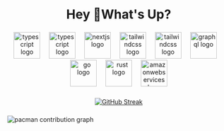 <h1 align="center">Hey 👋What's Up?</h1>

###

<div align="center">
  <img src="https://skillicons.dev/icons?i=ts" height="60" alt="typescript logo"  />
  <img width="12" />
  <img src="https://skillicons.dev/icons?i=js" height="60" alt="typescript logo"  />
  <img width="12" />
  <img src="https://skillicons.dev/icons?i=php" height="60" alt="nextjs logo"  />
  <img width="12" />
  <img src="https://skillicons.dev/icons?i=css" height="60" alt="tailwindcss logo"  />
  <img width="12" />
 <img src="https://skillicons.dev/icons?i=html" height="60" alt="tailwindcss logo"  />
  <img width="12" />
  <img src="https://skillicons.dev/icons?i=py" height="60" alt="graphql logo"  />
  <img width="12" />
  <img src="https://skillicons.dev/icons?i=mysql" height="60" alt="go logo"  />
  <img width="12" />
  <img src="https://skillicons.dev/icons?i=nodejs" height="60" alt="rust logo"  />
  <img width="12" />
  <img src="https://skillicons.dev/icons?i=aws" height="60" alt="amazonwebservices logo"  />
</div>


###

<div align="center">
   <a href="https://git.io/streak-stats"><img src="https://streak-stats.demolab.com?user=wellyngtombarcellos&theme=dracula&hide_border=true&locale=pt_BR" alt="GitHub Streak" /></a>
</div>

###

<picture>
  <source media="(prefers-color-scheme: dark)" srcset="https://raw.githubusercontent.com/wellyngtombarcellos/wellyngtombarcellos/output/pacman-contribution-graph-dark.svg">
  <source media="(prefers-color-scheme: light)" srcset="https://raw.githubusercontent.com/wellyngtombarcellos/wellyngtombarcellos/output/pacman-contribution-graph.svg">
  <img alt="pacman contribution graph" src="https://raw.githubusercontent.com/wellyngtombarcellos/wellyngtombarcellos/output/pacman-contribution-graph.svg">
</picture>

###
